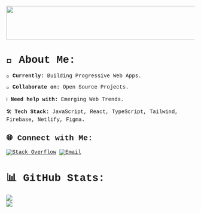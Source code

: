 
<span style="font-family: 'Courier New', monospace;">
<p align="center">

  <img src="https://i.postimg.cc/tJBgsfKw/gifs-for-github.gif" alt="gifs-for-github" width="1200" height="90">

</p>


# 👋 About Me:
🚀 **Currently:** Building Progressive Web Apps.  

💬 **Collaborate on:** Open Source Projects.  

ℹ️ **Need help with:** Emerging Web Trends. 

🛠️ **Tech Stack:**  JavaScript, React, TypeScript, Tailwind, Firebase, Netlify, Figma.  




## 🌐 Connect with Me:

[![Stack Overflow](https://img.shields.io/badge/-Stackoverflow-FE7A16?logo=stack-overflow&logoColor=white)](https://stackoverflow.com/users/40643465) 
[![Email](https://img.shields.io/badge/Email-D14836?logo=gmail&logoColor=white)](mailto:protikprotik49@gmail.com) 











# 📊 GitHub Stats:
![](https://github-readme-stats.vercel.app/api?username=Protik49&theme=dark&hide_border=false&include_all_commits=true&count_private=false)  
![](https://nirzak-streak-stats.vercel.app/?user=Protik49&theme=dark&hide_border=false)  





</span>





